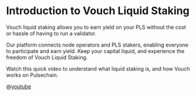 # Introduction to Vouch Liquid Staking 

Vouch liquid staking allows you to earn yield on your PLS without the cost or hassle of having to run a validator.

Our platform connects node operators and PLS stakers, enabling everyone to participate and earn yield. Keep your capital liquid, and experience the freedom of Vouch Liquid Staking.


Watch this quick video to understand what liquid staking is, and how Vouch works on Pulsechain.


@[youtube](ngfMgADuLSA)

